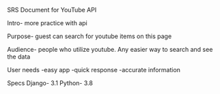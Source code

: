 SRS Document for YouTube API

Intro- more practice with api

Purpose- guest can search for youtube items on this page

Audience- people who utilize youtube.  Any easier way to search and see the data

User needs
-easy app
-quick response
-accurate information

Specs
Django- 3.1
Python- 3.8
